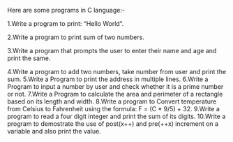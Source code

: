 Here are some programs in C language:-

1.Write a program to print: “Hello World”.

2.Write a program to print sum of two numbers.

3.Write a program that prompts the user to enter their name and age and print the same.

4.Write a program to add two numbers, take number from user and print the sum.
5.Write a Program to print the address in multiple lines.
6.Write a Program to input a number by user and check whether it is a prime number or not.
7.Write a Program to calculate the area and perimeter of a rectangle based on its length and width.
8.⁠Write a program to Convert temperature from Celsius to Fahrenheit using the formula: F = (C * 9/5) + 32.
9.Write a program to read a four digit integer and print the sum of its digits.
10.Write a program to demostrate the use of post(x++) and pre(++x) increment on a variable and also print the value.
